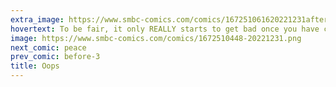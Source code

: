 ```yaml
---
extra_image: https://www.smbc-comics.com/comics/167251061620221231after.png
hovertext: To be fair, it only REALLY starts to get bad once you have conscious, feeling life forms.
image: https://www.smbc-comics.com/comics/1672510448-20221231.png
next_comic: peace
prev_comic: before-3
title: Oops
---
```


